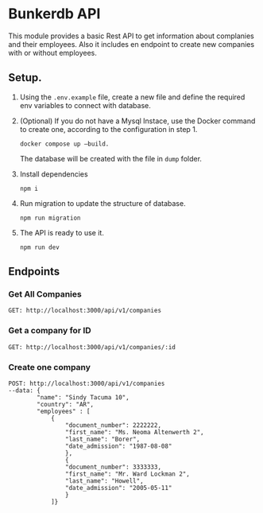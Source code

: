 # Bunkerdb API

This module provides a basic Rest API to get information about complanies and their employees. Also it includes en endpoint to create new companies with or without employees.

## Setup.

1. Using the `.env.example` file, create a new file and define the required env variables to connect with database.

2. (Optional) If you do not have a Mysql Instace, use the Docker command to create one, according to the configuration in step 1. 

    ```
    docker compose up —build.
    ```

    The database will be created with the file in `dump` folder.

3. Install dependencies

    ```
    npm i
    ```

4. Run migration to update the structure of database.

    ```
    npm run migration
    ```

5. The API is ready to use it.

    ```
    npm run dev
    ```


## Endpoints

  ### Get All Companies
    
    GET: http://localhost:3000/api/v1/companies 

  ### Get a company for ID
    
    GET: http://localhost:3000/api/v1/companies/:id

  ### Create one company
    
    POST: http://localhost:3000/api/v1/companies 
    --data: {
            "name": "Sindy Tacuma 10",
            "country": "AR",
            "employees" : [
                {
                    "document_number": 2222222,
                    "first_name": "Ms. Neoma Altenwerth 2",
                    "last_name": "Borer",
                    "date_admission": "1987-08-08"
                    },
                    {
                    "document_number": 3333333,
                    "first_name": "Mr. Ward Lockman 2",
                    "last_name": "Howell",
                    "date_admission": "2005-05-11"
                    }
                ]} 
    
